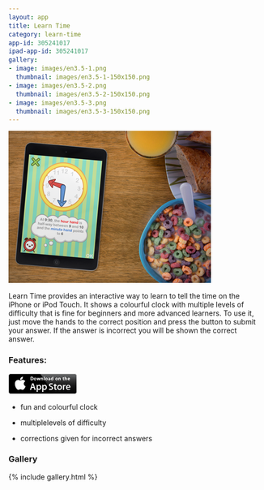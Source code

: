 ```yaml
---
layout: app
title: Learn Time
category: learn-time
app-id: 305241017
ipad-app-id: 305241017
gallery:
- image: images/en3.5-1.png
  thumbnail: images/en3.5-1-150x150.png
- image: images/en3.5-2.png
  thumbnail: images/en3.5-2-150x150.png
- image: images/en3.5-3.png
  thumbnail: images/en3.5-3-150x150.png
---
```


![LearnTime-placed](/images/LearnTime-placed.png)

Learn Time provides an interactive way to learn to tell the time on the iPhone or iPod Touch. It shows a colourful clock with multiple levels of difficulty that is fine for beginners and more advanced learners. To use it, just move the hands to the correct position and press the button to submit your answer. If the answer is incorrect you will be shown the correct answer.


### Features:


<p><a href="http://appstore.com/robclarke/learntime"><img class=" wp-image-649 alignright" title="App_Store_Badge_EN_0609" alt="" src="/images/Download_on_the_App_Store_Badge_US-UK_135x40.png" width="135" height="40"></a></p>


  * fun and colourful clock


  * multiplelevels of difficulty


  * corrections given for incorrect answers




### Gallery

{% include gallery.html %}
